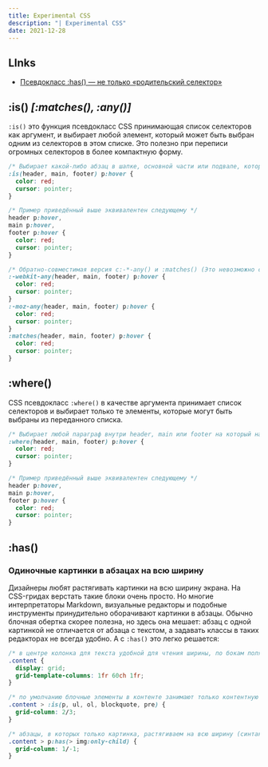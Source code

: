 ```yaml
---
title: Experimental CSS
description: "| Experimental CSS"
date: 2021-12-28
---
```


<experimental-css></experimental-css>

## LInks
- [Псевдокласс :has() — не только «родительский селектор»](https://css-live.ru/css/psevdoklass-has-ne-tolko-roditelskij-selektor.html)

## :is() *[:matches(), :any()]*

`:is()` это функция псевдокласс CSS принимающая список селекторов как аргумент, и выбирает любой элемент, который может быть выбран одним из селекторов в этом списке. Это полезно при переписи огромных селекторов в более компактную форму.

```css
/* Выбирает какой-либо абзац в шапке, основной части или подвале, который зависал */
:is(header, main, footer) p:hover {
  color: red;
  cursor: pointer;
}

/* Пример приведённый выше эквивалентен следующему */
header p:hover,
main p:hover,
footer p:hover {
  color: red;
  cursor: pointer;
}

/* Обратно-совместимая версия с:-*-any() и :matches() (Это невозможно сгруппировать селекторы в одно правило, так как присутствие одного неверного селектора аннулирует все правило.) */
:-webkit-any(header, main, footer) p:hover {
  color: red;
  cursor: pointer;
}
:-moz-any(header, main, footer) p:hover {
  color: red;
  cursor: pointer;
}
:matches(header, main, footer) p:hover {
  color: red;
  cursor: pointer;
}
```


## :where()
CSS псевдокласс `:where()` в качестве аргумента принимает список селекторов и выбирает только те элементы, которые могут быть выбраны из переданного списка.

```css
/* Выбирает любой параграф внутри header, main или footer на который наведён курсор мыши */
:where(header, main, footer) p:hover {
  color: red;
  cursor: pointer;
}

/* Пример приведённый выше эквивалентен следующему */
header p:hover,
main p:hover,
footer p:hover {
  color: red;
  cursor: pointer;
}
```



## :has()

### Одиночные картинки в абзацах на всю ширину

Дизайнеры любят растягивать картинки на всю ширину экрана. На CSS-гридах верстать такие блоки очень просто. Но многие интерпретаторы Markdown, визуальные редакторы и подобные инструменты принудительно оборачивают картинки в абзацы. Обычно блочная обертка скорее полезна, но здесь она мешает: абзац с одной картинкой не отличается от абзаца с текстом, а задавать классы в таких редакторах не всегда удобно. А с `:has()` это легко решается:

```css
/* в центре колонка для текста удобной для чтения ширины, по бокам поля до краев  */
.content {
  display: grid;
  grid-template-columns: 1fr 60ch 1fr;
}

/* по умолчанию блочные элементы в контенте занимают только контентную колонку */
.content > :is(p, ul, ol, blockquote, pre) {
  grid-column: 2/3;
}

/* абзацы, в которых только картинка, растягиваем на всю ширину (синтаксис относительного селектора поясняется далее в статье) */
.content > p:has(> img:only-child) {
  grid-column: 1/-1;
}
```


